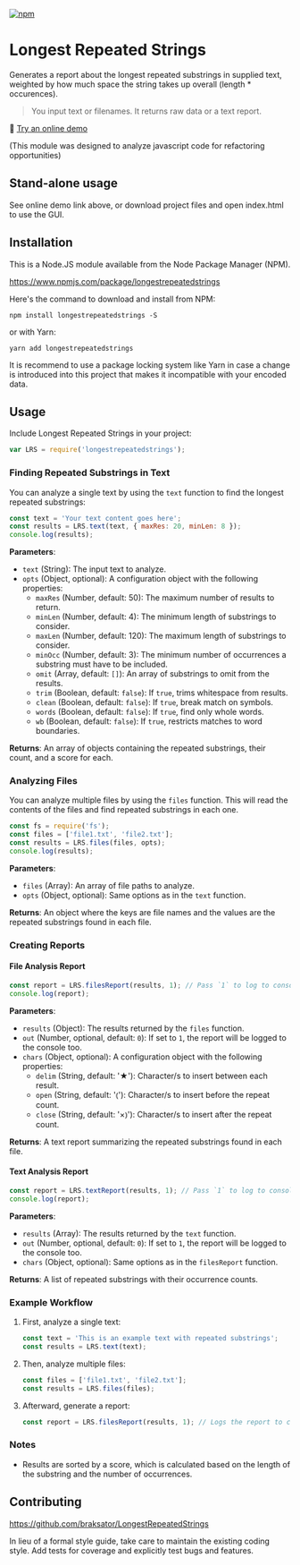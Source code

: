 [![npm](https://img.shields.io/npm/dt/longestrepeatedstrings.svg)](#)

Longest Repeated Strings
========================

Generates a report about the longest repeated substrings in supplied text, weighted by how much space the string takes up overall (length * occurences).

> You input text or filenames.  It returns raw data or a text report.

🧵 [Try an online demo](http://braksator.github.io/lrs)

(This module was designed to analyze javascript code for refactoring opportunities)

## Stand-alone usage

See online demo link above, or download project files and open index.html to use the GUI.

## Installation

This is a Node.JS module available from the Node Package Manager (NPM).

https://www.npmjs.com/package/longestrepeatedstrings

Here's the command to download and install from NPM:

`npm install longestrepeatedstrings -S`

or with Yarn:

`yarn add longestrepeatedstrings`

It is recommend to use a package locking system like Yarn in case a change is
introduced into this project that makes it incompatible with your encoded data.

## Usage

Include Longest Repeated Strings in your project:

```javascript
var LRS = require('longestrepeatedstrings');
```

### Finding Repeated Substrings in Text

You can analyze a single text by using the `text` function to find the longest repeated substrings:

```javascript
const text = 'Your text content goes here';
const results = LRS.text(text, { maxRes: 20, minLen: 8 });
console.log(results);
```

**Parameters**:
- `text` (String): The input text to analyze.
- `opts` (Object, optional): A configuration object with the following properties:
  - `maxRes` (Number, default: 50): The maximum number of results to return.
  - `minLen` (Number, default: 4): The minimum length of substrings to consider.
  - `maxLen` (Number, default: 120): The maximum length of substrings to consider.
  - `minOcc` (Number, default: 3): The minimum number of occurrences a substring must have to be included.
  - `omit` (Array, default: `[]`): An array of substrings to omit from the results.
  - `trim` (Boolean, default: `false`): If `true`, trims whitespace from results.
  - `clean` (Boolean, default: `false`): If `true`, break match on symbols.
  - `words` (Boolean, default: `false`): If `true`, find only whole words.
  - `wb` (Boolean, default: `false`): If `true`, restricts matches to word boundaries.


**Returns**: An array of objects containing the repeated substrings, their count, and a score for each.

### Analyzing Files

You can analyze multiple files by using the `files` function. This will read the contents of the files and find repeated substrings in each one.

```javascript
const fs = require('fs');
const files = ['file1.txt', 'file2.txt'];
const results = LRS.files(files, opts);
console.log(results);
```

**Parameters**:
- `files` (Array): An array of file paths to analyze.
- `opts` (Object, optional): Same options as in the `text` function.

**Returns**: An object where the keys are file names and the values are the repeated substrings found in each file.

### Creating Reports

#### File Analysis Report

```javascript
const report = LRS.filesReport(results, 1); // Pass `1` to log to console
console.log(report);
```

**Parameters**:
- `results` (Object): The results returned by the `files` function.
- `out` (Number, optional, default: `0`): If set to `1`, the report will be logged to the console too.
- `chars` (Object, optional): A configuration object with the following properties:
  - `delim` (String, default: '★'): Character/s to insert between each result.
  - `open` (String, default: '⦅'): Character/s to insert before the repeat count.
  - `close` (String, default: '×⦆'): Character/s to insert after the repeat count.

**Returns**: A text report summarizing the repeated substrings found in each file.

#### Text Analysis Report

```javascript
const report = LRS.textReport(results, 1); // Pass `1` to log to console
console.log(report);
```

**Parameters**:
- `results` (Array): The results returned by the `text` function.
- `out` (Number, optional, default: `0`): If set to `1`, the report will be logged to the console too.
- `chars` (Object, optional): Same options as in the `filesReport` function.

**Returns**: A list of repeated substrings with their occurrence counts.

### Example Workflow

1. First, analyze a single text:
   ```javascript
   const text = 'This is an example text with repeated substrings';
   const results = LRS.text(text);
   ```
2. Then, analyze multiple files:
   ```javascript
   const files = ['file1.txt', 'file2.txt'];
   const results = LRS.files(files);
   ```
3. Afterward, generate a report:
   ```javascript
   const report = LRS.filesReport(results, 1); // Logs the report to console
   ```

### Notes

- Results are sorted by a score, which is calculated based on the length of the substring and the number of occurrences.


## Contributing

https://github.com/braksator/LongestRepeatedStrings

In lieu of a formal style guide, take care to maintain the existing coding
style. Add tests for coverage and explicitly test bugs and features.
